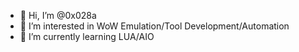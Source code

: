 - 👋 Hi, I’m @0x028a
- 👀 I’m interested in WoW Emulation/Tool Development/Automation
- 🌱 I’m currently learning LUA/AIO



